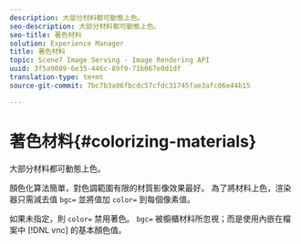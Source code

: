 ```yaml
---
description: 大部分材料都可動態上色。
seo-description: 大部分材料都可動態上色。
seo-title: 著色材料
solution: Experience Manager
title: 著色材料
topic: Scene7 Image Serving - Image Rendering API
uuid: 3f5a9089-6e35-446c-89f9-71b067e0d1df
translation-type: tm+mt
source-git-commit: 7bc7b3a86fbcdc57cfdc31745fae3afc06e44b15

---
```



# 著色材料{#colorizing-materials}

大部分材料都可動態上色。

顏色化算法簡單，對色調範圍有限的材質影像效果最好。 為了將材料上色，渲染器只需減去值 `bgc=` 並將值加 `color=` 到每個像素值。

如果未指定，則 `color=` 禁用著色。 `bgc=` 被櫥櫃材料所忽視；而是使用內嵌在檔案中 [!DNL vnc] 的基本顏色值。
